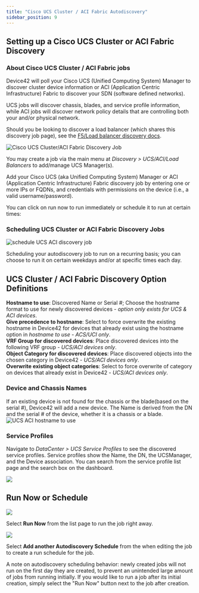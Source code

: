 ```yaml
---
title: "Cisco UCS Cluster / ACI Fabric Autodiscovery"
sidebar_position: 9
---
```


## Setting up a Cisco UCS Cluster or ACI Fabric Discovery

### About Cisco UCS Cluster / ACI Fabric jobs

Device42 will poll your Cisco UCS (Unified Computing System) Manager to discover cluster device information or ACI (Application Centric Infrastructure) Fabric to discover your SDN (software defined networks).

UCS jobs will discover chassis, blades, and service profile information, while ACI jobs will discover network policy details that are controlling both your and/or physical network.

Should you be looking to discover a load balancer (which shares this discovery job page), see the [F5/Load balancer discovery docs](/auto-discovery/load-balancer-f5-autodiscovery/).

![Cisco UCS Cluster/ACI Fabric Discovery Job](/assets/images/ucs_aci_load-bal-discovery_menu-2019.png)

You may create a job via the main menu at _Discovery > UCS/ACI/Load Balancers_ to add/manage UCS Manager(s).

Add your Cisco UCS (aka Unified Computing System) Manager or ACI (Application Centric Infrastructure) Fabric discovery job by entering one or more IPs or FQDNs, and credentials with permissions on the device (i.e., a valid username/password).

You can click on run now to run immediately or schedule it to run at certain times:

### **Scheduling UCS Cluster or ACI Fabric Discovery Jobs**

![schedule UCS ACI discovery job ](/assets/images/autodiscovery_schedule.png)

Scheduling your autodiscovery job to run on a recurring basis; you can choose to run it on certain weekdays and/or at specific times each day.

## UCS Cluster / ACI Fabric Discovery Option Definitions

**Hostname to use**: Discovered Name or Serial #; Choose the hostname format to use for newly discovered devices - _option only exists for UCS & ACI devices_.  
**Give precedence to hostname**: Select to force overwrite the existing hostname in Device42 for devices that already exist using the hostname option in _hostname to use_ - _ACS/UCI only_.  
**VRF Group for discovered devices**: Place discovered devices into the following VRF group - _UCS/ACI devices only_.  
**Object Category for discovered devices**: Place discovered objects into the chosen category in Device42 - _UCS/ACI devices only_.  
**Overwrite existing object categories**: Select to force overwrite of category on devices that already exist in Device42 - _UCS/ACI devices only_.

### Device and Chassis Names

If an existing device is not found for the chassis or the blade(based on the serial #), Device42 will add a new device. The Name is derived from the DN and the serial # of the device, whether it is a chassis or a blade.  
![UCS ACI hostname to use](/assets/images/UCS_ACI-hostname-to-use.png)

### Service Profiles

Navigate to _DataCenter > UCS Service Profiles_ to see the discovered service profiles. Service profiles show the Name, the DN, the UCSManager, and the Device association. You can search from the service profile list page and the search box on the dashboard.

![](/assets/images/DataCenter_UCS-Service-Profiles-List-1.png)

## Run Now or Schedule

![](/assets/images/image-700x115.png)

Select **Run Now** from the list page to run the job right away.

![](/assets/images/AD_Blade-Discovery-Run-Schedule.png)

Select **Add another Autodiscovery Schedule** from the when editing the job to create a run schedule for the job.

A note on autodiscovery scheduling behavior: newly created jobs will not run on the first day they are created, to prevent an unintended large amount of jobs from running initially. If you would like to run a job after its initial creation, simply select the "Run Now" button next to the job after creation.
